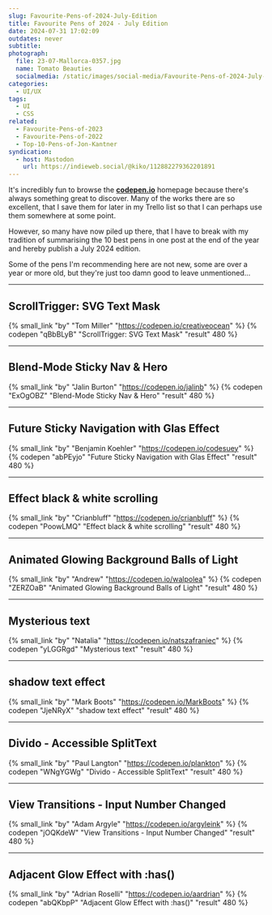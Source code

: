 ```yaml
---
slug: Favourite-Pens-of-2024-July-Edition
title: Favourite Pens of 2024 - July Edition
date: 2024-07-31 17:02:09
outdates: never
subtitle:
photograph:
  file: 23-07-Mallorca-0357.jpg
  name: Tomato Beauties
  socialmedia: /static/images/social-media/Favourite-Pens-of-2024-July-Edition.jpg
categories:
  - UI/UX
tags:
  - UI
  - CSS
related:
  - Favourite-Pens-of-2023
  - Favourite-Pens-of-2022
  - Top-10-Pens-of-Jon-Kantner
syndication:
  - host: Mastodon
    url: https://indieweb.social/@kiko/112882279362201891
---
```


It's incredibly fun to browse the **[codepen.io](https://codepen.io/)** homepage because there's always something great to discover. Many of the works there are so excellent, that I save them for later in my Trello list so that I can perhaps use them somewhere at some point.

However, so many have now piled up there, that I have to break with my tradition of summarising the 10 best pens in one post at the end of the year and hereby publish a July 2024 edition.

Some of the pens I'm recommending here are not new, some are over a year or more old, but they're just too damn good to leave unmentioned...

<!-- more -->

---

## ScrollTrigger: SVG Text Mask

{% small_link "by" "Tom Miller" "https://codepen.io/creativeocean" %}
{% codepen "qBbBLyB" "ScrollTrigger: SVG Text Mask" "result" 480 %}

---

## Blend-Mode Sticky Nav & Hero

{% small_link "by" "Jalin Burton" "https://codepen.io/jalinb" %}
{% codepen "ExOgOBZ" "Blend-Mode Sticky Nav & Hero" "result" 480 %}

---

## Future Sticky Navigation with Glas Effect

{% small_link "by" "Benjamin Koehler" "https://codepen.io/codesuey" %}
{% codepen "abPEyjo" "Future Sticky Navigation with Glas Effect" "result" 480 %}

---

## Effect black & white scrolling

{% small_link "by" "Crianbluff" "https://codepen.io/crianbluff" %}
{% codepen "PoowLMQ" "Effect black & white scrolling" "result" 480 %}

---

## Animated Glowing Background Balls of Light

{% small_link "by" "Andrew" "https://codepen.io/walpolea" %}
{% codepen "ZERZOaB" "Animated Glowing Background Balls of Light" "result" 480 %}

---

## Mysterious text

{% small_link "by" "Natalia" "https://codepen.io/natszafraniec" %}
{% codepen "yLGGRgd" "Mysterious text" "result" 480 %}

---

## shadow text effect

{% small_link "by" "Mark Boots" "https://codepen.io/MarkBoots" %}
{% codepen "JjeNRyX" "shadow text effect" "result" 480 %}

---

## Divido - Accessible SplitText

{% small_link "by" "Paul Langton" "https://codepen.io/plankton" %}
{% codepen "WNgYGWg" "Divido - Accessible SplitText" "result" 480 %}

---

## View Transitions - Input Number Changed

{% small_link "by" "Adam Argyle" "https://codepen.io/argyleink" %}
{% codepen "jOQKdeW" "View Transitions - Input Number Changed" "result" 480 %}

---

## Adjacent Glow Effect with :has()

{% small_link "by" "Adrian Roselli" "https://codepen.io/aardrian" %}
{% codepen "abQKbpP" "Adjacent Glow Effect with :has()" "result" 480 %}
